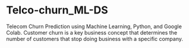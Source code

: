 # Telco-churn_ML-DS
Telecom Churn Prediction using Machine Learning, Python, and Google Colab. Customer churn is a key business concept that determines the number of customers that stop doing business with a specific company.
